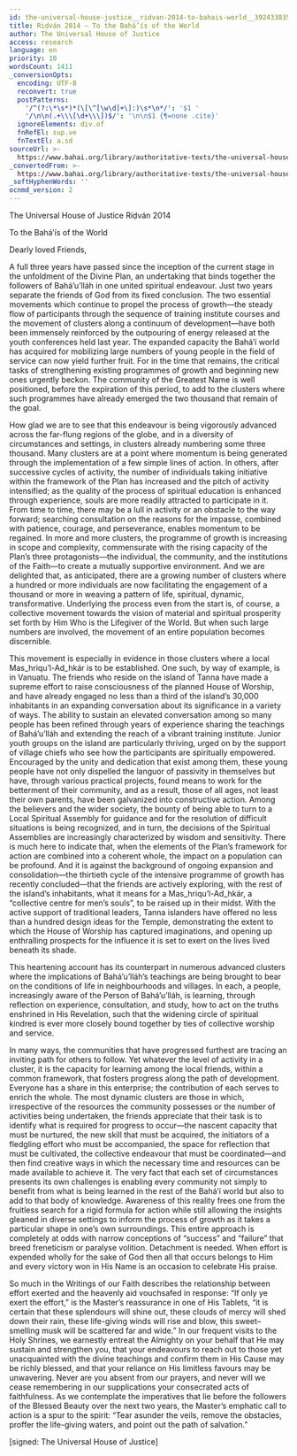 ```yaml
---
id: the-universal-house-justice__ridvan-2014-to-bahais-world__3924338356__en
title: Riḍván 2014 – To the Bahá’ís of the World
author: The Universal House of Justice
access: research
language: en
priority: 10
wordsCount: 1411
_conversionOpts:
  encoding: UTF-8
  reconvert: true
  postPatterns:
    '/^(?:\*\s*)*(\[\^[\w\d]+\]:)\s*\n*/': '$1 '
    '/\n\n(.+\\\[\d+\\\])$/': '\n\n$1 {¶=none .cite}'
  ignoreElements: div.of
  fnRefEl: sup.ve
  fnTextEl: a.sd
sourceUrl: >-
  https://www.bahai.org/library/authoritative-texts/the-universal-house-of-justice/messages/20140421_001/20140421_001.xhtml
_convertedFrom: >-
  https://www.bahai.org/library/authoritative-texts/the-universal-house-of-justice/messages/20140421_001/20140421_001.xhtml
_softHyphenWords: ''
ocnmd_version: 2
---
```

The Universal House of Justice
Riḍván 2014

To the Bahá’ís of the World

Dearly loved Friends,

A full three years have passed since the inception of the current stage in the unfoldment of the Divine Plan, an undertaking that binds together the followers of Bahá’u’lláh in one united spiritual endeavour. Just two years separate the friends of God from its fixed conclusion. The two essential movements which continue to propel the process of growth—the steady flow of participants through the sequence of training institute courses and the movement of clusters along a continuum of development—have both been immensely reinforced by the outpouring of energy released at the youth conferences held last year. The expanded capacity the Bahá’í world has acquired for mobilizing large numbers of young people in the field of service can now yield further fruit. For in the time that remains, the critical tasks of strengthening existing programmes of growth and beginning new ones urgently beckon. The community of the Greatest Name is well positioned, before the expiration of this period, to add to the clusters where such programmes have already emerged the two thousand that remain of the goal.

How glad we are to see that this endeavour is being vigorously advanced across the far-flung regions of the globe, and in a diversity of circumstances and settings, in clusters already numbering some three thousand. Many clusters are at a point where momentum is being generated through the implementation of a few simple lines of action. In others, after successive cycles of activity, the number of individuals taking initiative within the framework of the Plan has increased and the pitch of activity intensified; as the quality of the process of spiritual education is enhanced through experience, souls are more readily attracted to participate in it. From time to time, there may be a lull in activity or an obstacle to the way forward; searching consultation on the reasons for the impasse, combined with patience, courage, and perseverance, enables momentum to be regained. In more and more clusters, the programme of growth is increasing in scope and complexity, commensurate with the rising capacity of the Plan’s three protagonists—the individual, the community, and the institutions of the Faith—to create a mutually supportive environment. And we are delighted that, as anticipated, there are a growing number of clusters where a hundred or more individuals are now facilitating the engagement of a thousand or more in weaving a pattern of life, spiritual, dynamic, transformative. Underlying the process even from the start is, of course, a collective movement towards the vision of material and spiritual prosperity set forth by Him Who is the Lifegiver of the World. But when such large numbers are involved, the movement of an entire population becomes discernible.

This movement is especially in evidence in those clusters where a local Mas_hriqu’l-Ad_hkár is to be established. One such, by way of example, is in Vanuatu. The friends who reside on the island of Tanna have made a supreme effort to raise consciousness of the planned House of Worship, and have already engaged no less than a third of the island’s 30,000 inhabitants in an expanding conversation about its significance in a variety of ways. The ability to sustain an elevated conversation among so many people has been refined through years of experience sharing the teachings of Bahá’u’lláh and extending the reach of a vibrant training institute. Junior youth groups on the island are particularly thriving, urged on by the support of village chiefs who see how the participants are spiritually empowered. Encouraged by the unity and dedication that exist among them, these young people have not only dispelled the languor of passivity in themselves but have, through various practical projects, found means to work for the betterment of their community, and as a result, those of all ages, not least their own parents, have been galvanized into constructive action. Among the believers and the wider society, the bounty of being able to turn to a Local Spiritual Assembly for guidance and for the resolution of difficult situations is being recognized, and in turn, the decisions of the Spiritual Assemblies are increasingly characterized by wisdom and sensitivity. There is much here to indicate that, when the elements of the Plan’s framework for action are combined into a coherent whole, the impact on a population can be profound. And it is against the background of ongoing expansion and consolidation—the thirtieth cycle of the intensive programme of growth has recently concluded—that the friends are actively exploring, with the rest of the island’s inhabitants, what it means for a Mas_hriqu’l-Ad_hkár, a “collective centre for men’s souls”, to be raised up in their midst. With the active support of traditional leaders, Tanna islanders have offered no less than a hundred design ideas for the Temple, demonstrating the extent to which the House of Worship has captured imaginations, and opening up enthralling prospects for the influence it is set to exert on the lives lived beneath its shade.

This heartening account has its counterpart in numerous advanced clusters where the implications of Bahá’u’lláh’s teachings are being brought to bear on the conditions of life in neighbourhoods and villages. In each, a people, increasingly aware of the Person of Bahá’u’lláh, is learning, through reflection on experience, consultation, and study, how to act on the truths enshrined in His Revelation, such that the widening circle of spiritual kindred is ever more closely bound together by ties of collective worship and service.

In many ways, the communities that have progressed furthest are tracing an inviting path for others to follow. Yet whatever the level of activity in a cluster, it is the capacity for learning among the local friends, within a common framework, that fosters progress along the path of development. Everyone has a share in this enterprise; the contribution of each serves to enrich the whole. The most dynamic clusters are those in which, irrespective of the resources the community possesses or the number of activities being undertaken, the friends appreciate that their task is to identify what is required for progress to occur—the nascent capacity that must be nurtured, the new skill that must be acquired, the initiators of a fledgling effort who must be accompanied, the space for reflection that must be cultivated, the collective endeavour that must be coordinated—and then find creative ways in which the necessary time and resources can be made available to achieve it. The very fact that each set of circumstances presents its own challenges is enabling every community not simply to benefit from what is being learned in the rest of the Bahá’í world but also to add to that body of knowledge. Awareness of this reality frees one from the fruitless search for a rigid formula for action while still allowing the insights gleaned in diverse settings to inform the process of growth as it takes a particular shape in one’s own surroundings. This entire approach is completely at odds with narrow conceptions of “success” and “failure” that breed freneticism or paralyse volition. Detachment is needed. When effort is expended wholly for the sake of God then all that occurs belongs to Him and every victory won in His Name is an occasion to celebrate His praise.

So much in the Writings of our Faith describes the relationship between effort exerted and the heavenly aid vouchsafed in response: “If only ye exert the effort,” is the Master’s reassurance in one of His Tablets, “it is certain that these splendours will shine out, these clouds of mercy will shed down their rain, these life-giving winds will rise and blow, this sweet–smelling musk will be scattered far and wide.” In our frequent visits to the Holy Shrines, we earnestly entreat the Almighty on your behalf that He may sustain and strengthen you, that your endeavours to reach out to those yet unacquainted with the divine teachings and confirm them in His Cause may be richly blessed, and that your reliance on His limitless favours may be unwavering. Never are you absent from our prayers, and never will we cease remembering in our supplications your consecrated acts of faithfulness. As we contemplate the imperatives that lie before the followers of the Blessed Beauty over the next two years, the Master’s emphatic call to action is a spur to the spirit: “Tear asunder the veils, remove the obstacles, proffer the life-giving waters, and point out the path of salvation.”

\[signed: The Universal House of Justice\]
